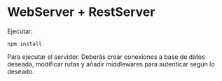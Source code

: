 # WebServer + RestServer

Ejecutar:
```
npm install
```

Para ejecutar el servidor. Deberás crear conexiones a base de datos deseada, modificar rutas y añadir middlewares para autenticar según lo deseado. 
